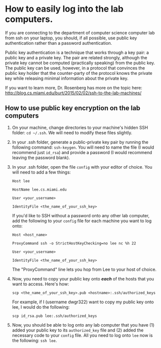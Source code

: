 # How to easily log into the lab computers.

If you are connecting to the department of computer science computer lab from ssh on your laptop, you should, if all possible, use public key authentication rather than a password authentication.

Public key authentication is a technique that works through a key pair: a public key and a private key. The pair are related strongly, although the private key cannot be computed (practically speaking) from the public key. The public key can be used, however, in a protocol that convinces the public key holder that the counter-party of the protocol knows the private key while releasing minimal information about the private key.

If you want to learn more, Dr. Rosenberg has more on the topic here: http://blog.cs.miami.edu/burt/2015/02/02/ssh-to-the-lab-machines/


## How to use public key encryption on the lab computers

1. On your machine, change directories to your machine's hidden SSH folder: `cd ~/.ssh`. We will need to modify these files slightly.
2. In your .ssh folder, generate a public-private key pair by running the following command: `ssh-keygen`. You will need to name the file (I would recommend just `id_rsa`) and provide a password (I would recommend leaving the password blank).
3. In your .ssh folder, open the file `config` with your editor of choice. You will need to add a few things:

    ```
    Host lee

    HostName lee.cs.miami.edu

    User <your_username>

    IdentityFile <the_name_of_your_ssh_key>
    ```

    If you'd like to SSH without a password onto any other lab computer, add the following to your `config` file for each machine you want to log onto:

    ```
    Host <host_name>

    ProxyCommand ssh -o StrictHostKeyChecking=no lee nc %h 22

    User <your_username>

    IdentityFile <the_name_of_your_ssh_key>
    ```

    The "ProxyCommand" line lets you hop from Lee to your host of choice.

4. Now, you need to copy your public key onto **_each_** of the hosts that you want to access. Here's how:

    ```
    scp <the_name_of_your_ssh_key>.pub <hostname>:.ssh/authorized_keys
    ```

    For example, if I (username dwgr322) want to copy my public key onto lee, I would do the following: 
    
    ```
    scp id_rsa.pub lee:.ssh/authorized_keys
    ```
    
5. Now, you should be able to log onto any lab computer that you have (1) added your public key to its `authorized_key` file and (2) added the necessary code to your `config` file. All you need to log onto `lee` now is the following: `ssh lee`.
